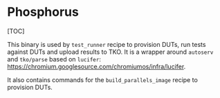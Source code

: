 # Phosphorus

[TOC]

This binary is used by `test_runner` recipe to provision DUTs, run tests
against DUTs and upload results to TKO. It is a wrapper around `autoserv` and
`tko/parse` based on `lucifer`:
https://chromium.googlesource.com/chromiumos/infra/lucifer.

It also contains commands for the `build_parallels_image` recipe to provision
DUTs.
